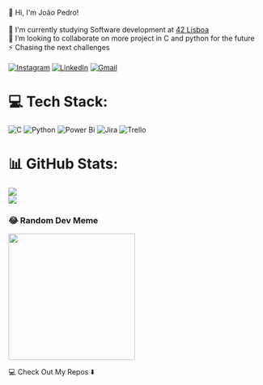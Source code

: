 
👋 Hi, I'm João Pedro!<br><br>🔭 I'm currently studying Software development at [42 Lisboa](https://www.42lisboa.com)<br>👯 I’m looking to collaborate on more project in C and python for the future<br>⚡ Chasing the next challenges<br><br>
[![Instagram](https://img.shields.io/badge/Instagram-%23E4405F.svg?style=for-the-badge&logo=Instagram&logoColor=white)](www.instagram.com/joaopcarvalho93/) [![LinkedIn](https://img.shields.io/badge/linkedin-%230077B5.svg?style=for-the-badge&logo=linkedin&logoColor=white)](https://www.linkedin.com/in/joão-pedro-carvalho) [![Gmail](https://img.shields.io/badge/Gmail-D14836?style=for-the-badge&logo=gmail&logoColor=white)](mailto:joaopcarvalho1993@gmail.com)

# 💻 Tech Stack:
![C](https://img.shields.io/badge/c-%2300599C.svg?style=for-the-badge&logo=c&logoColor=white) ![Python](https://img.shields.io/badge/python-3670A0?style=for-the-badge&logo=python&logoColor=ffdd54) ![Power Bi](https://img.shields.io/badge/power_bi-F2C811?style=for-the-badge&logo=powerbi&logoColor=black) ![Jira](https://img.shields.io/badge/jira-%230A0FFF.svg?style=for-the-badge&logo=jira&logoColor=white) ![Trello](https://img.shields.io/badge/Trello-%23026AA7.svg?style=for-the-badge&logo=Trello&logoColor=white)
# 📊 GitHub Stats:
![](https://github-readme-stats.vercel.app/api?username=joaopcarvalho93&theme=react&hide_border=false&include_all_commits=true&count_private=true)<br/>
![](https://github-readme-stats.vercel.app/api/top-langs/?username=joaopcarvalho93&theme=react&hide_border=false&include_all_commits=true&count_private=true&layout=compact)

### 😂 Random Dev Meme
<img src='https://randommeme-five.vercel.app/' style="height: 250px;"/>


💻 Check Out My Repos ⬇️

